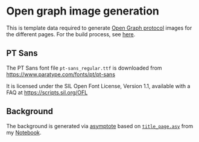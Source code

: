 # Open graph image generation

This is template data required to generate [Open Graph protocol](https://ogp.me/) images for the different pages. For the build process, see [here](../../code/build#og-images).

## PT Sans

The PT Sans font file `pt-sans_regular.ttf` is downloaded from https://www.paratype.com/fonts/pt/pt-sans

It is licensed under the SIL Open Font License, Version 1.1, available with a FAQ at https://scripts.sil.org/OFL

## Background

The background is generated via [asymptote](https://github.com/vectorgraphics/asymptote) based on [`title_page.asy`](https://github.com/v--/notebook/blob/master/figures/title_page.asy) from my [Notebook](https://github.com/v--/notebook).
